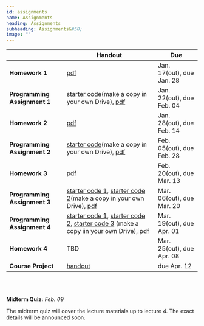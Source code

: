 ```yaml
---
id: assignments
name: Assignments
heading: Assignments
subheading: Assignments&#58;
image: ""
---
```


|           | Handout                | Due
|-----------|------------------------|---------
| **Homework 1**   |  [pdf](assets/assignments/HW01.pdf)        | Jan. 17(out), due Jan. 28 
| **Programming Assignment 1**   | [starter code](https://colab.research.google.com/github/csc413-uoft/2021/blob/master/assets/assignments/a1-code.ipynb)(make a copy in your own Drive), [pdf](assets/assignments/PA01.pdf)        | Jan. 22(out), due Feb. 04 
| **Homework 2**   |  [pdf](assets/assignments/HW02.pdf)        | Jan. 28(out), due Feb. 14
| **Programming Assignment 2**   | [starter code](https://colab.research.google.com/github/csc413-uoft/2021/blob/master/assets/assignments/a2-cnn.ipynb)(make a copy in your own Drive), [pdf](assets/assignments/PA02.pdf)         | Feb. 05(out), due Feb. 28 
| **Homework 3**   |  [pdf](assets/assignments/HW03.pdf)       | Feb. 20(out), due Mar. 13 
| **Programming Assignment 3**   | [starter code 1](https://colab.research.google.com/github/csc413-uoft/2021/blob/master/assets/assignments/nmt.ipynb), [starter code 2](https://colab.research.google.com/github/csc413-uoft/2021/blob/master/assets/assignments/bert_and_gpt.ipynb)(make a copy in your own Drive), [pdf](assets/assignments/PA03.pdf)  | Mar. 06(out), due Mar. 20
| **Programming Assignment 4**   |  [starter code 1](https://colab.research.google.com/github/csc413-uoft/2021/blob/master/assets/assignments/a4-dcgan.ipynb), [starter code 2](https://colab.research.google.com/github/csc413-uoft/2021/blob/master/assets/assignments/a4-stylegan.ipynb), [starter code 3](https://colab.research.google.com/github/csc413-uoft/2021/blob/master/assets/assignments/a4-dqn.ipynb) (make a copy iin your own Drive), [pdf](assets/assignments/PA04.pdf)  | Mar. 19(out), due Apr. 01
| **Homework 4**   |  TBD    | Mar. 25(out), due Apr. 08
| **Course Project**   |  [handout](assets/assignments/project_handout.pdf)     | due Apr. 12

<br/> 

<br/> 

**Midterm Quiz:**  *Feb. 09* 

The midterm quiz will cover the lecture materials up to lecture 4. The exact details will be announced soon.
